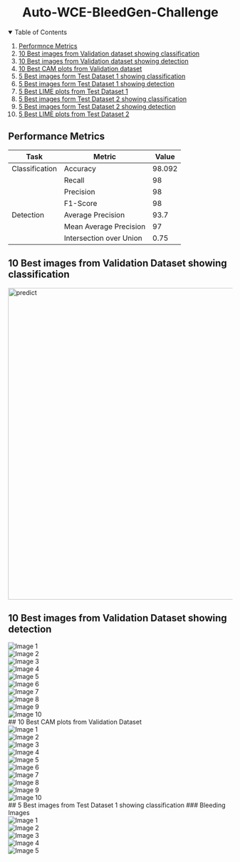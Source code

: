 <h1 align="center">Auto-WCE-BleedGen-Challenge</h1>
<!-- TABLE OF CONTENTS -->
<details open="open">
  <summary>Table of Contents</summary>
  <ol>
    <li>
      <a href="#performance-metrics">Performnce Metrics</a>
    </li>
    <li>
      <a href="#10-best-images-from-validation-dataset-showing-classification">10 Best images from Validation dataset showing classification</a>
    </li>
    <li>
      <a href="#10-best-images-from-validation-dataset-showing-detection">10 Best images from Validation dataset showing detection</a>
    </li>
    <li><a href="#10-best-CAM-plots-from-validation-dataset">10 Best CAM plots from Validation dataset</a>
    <li><a href="#5-best-images-from-test-dataset-1-showing-classification">5 Best images form Test Dataset 1 showing classification</a></li>
    <li><a href="#5-best-images-from-test-dataset-1-showing-detection">5 Best images form Test Dataset 1 showing detection</a></li>
    <li><a href="#5-best-LIME-plots-from-test-dataset-1">5 Best LIME plots from Test Dataset 1</a></li>
    <li><a href="#5-best-images-from-test-dataset-2-showing-classification">5 Best images form Test Dataset 2 showing classification</a></li>
    <li><a href="#5-best-images-from-test-dataset-2-showing-detection">5 Best images form Test Dataset 2 showing detection</a></li>
    <li><a href="#5-best-LIME-plots-from-test-dataset-2">5 Best LIME plots from Test Dataset 2</a></li>
  </ol>
</details>

<!-- PERFORMANCE METRICS -->
## Performance Metrics

| Task          | Metric                    | Value   |
|---------------|---------------------------|---------|
| Classification| Accuracy                  | 98.092  |
|               | Recall                    | 98      |
|               | Precision                 | 98      |
|               | F1-Score                  | 98      |
| Detection     | Average Precision         | 93.7    |
|               | Mean Average Precision    | 97      |
|               | Intersection over Union   | 0.75    |

<!-- 10 BEST IMAGES FROM VALIDATION DATASET SHOWING CLASSIFICATION -->
## 10 Best images from Validation Dataset showing classification
<img src="Classification Images/Validation Dataset/classification images.png" alt="predict" width="700"/>

<!-- 10 BEST IMAGES FROM VALIDATION DATASET SHOWING DETECTION -->
## 10 Best images from Validation Dataset showing detection
<div class="grid">
  <div class="grid-item">
    <img src="Detection Images/Validation Dataset/Image 1.jpeg" alt="Image 1">
  </div>
  <div class="grid-item">
    <img src="Detection Images/Validation Dataset/Image 2.jpeg" alt="Image 2">
  </div>
  <div class="grid-item">
    <img src="Detection Images/Validation Dataset/Image 3.jpeg" alt="Image 3">
  </div>
  <div class="grid-item">
    <img src="Detection Images/Validation Dataset/Image 4.jpeg" alt="Image 4">
  </div>
  <div class="grid-item">
    <img src="Detection Images/Validation Dataset/Image 5.jpeg" alt="Image 5">
  </div>
  <div class="grid-item">
    <img src="Detection Images/Validation Dataset/Image 6.jpeg" alt="Image 6">
  </div>
  <div class="grid-item">
    <img src="Detection Images/Validation Dataset/Image 7.jpeg" alt="Image 7">
  </div>
  <div class="grid-item">
    <img src="Detection Images/Validation Dataset/Image 8.jpeg" alt="Image 8">
  </div>
  <div class="grid-item">
    <img src="Detection Images/Validation Dataset/Image 9.jpeg" alt="Image 9">
  </div>
  <div class="grid-item">
    <img src="Detection Images/Validation Dataset/Image 10.jpeg" alt="Image 10">
  </div>
</div>
<!-- 10 BEST CAM PLOTS FROM VALIDATION DATASET -->
## 10 Best CAM plots from Validation Dataset
<div class="grid">
  <div class="grid-item">
    <img src="Interpretability Plots/Validation Dataset/img- (1).png" alt="Image 1">
  </div>
  <div class="grid-item">
    <img src="Interpretability Plots/Validation Dataset/img- (2).png" alt="Image 2">
  </div>
  <div class="grid-item">
    <img src="Interpretability Plots/Validation Dataset/img- (3).png" alt="Image 3">
  </div>
  <div class="grid-item">
    <img src="Interpretability Plots/Validation Dataset/img- (4).png" alt="Image 4">
  </div>
  <div class="grid-item">
    <img src="Interpretability Plots/Validation Dataset/img- (5).png" alt="Image 5">
  </div>
  <div class="grid-item">
    <img src="Interpretability Plots/Validation Dataset/img- (6).png" alt="Image 6">
  </div>
  <div class="grid-item">
    <img src="Interpretability Plots/Validation Dataset/img- (7).png" alt="Image 7">
  </div>
  <div class="grid-item">
    <img src="Interpretability Plots/Validation Dataset/img- (8).png" alt="Image 8">
  </div>
  <div class="grid-item">
    <img src="Interpretability Plots/Validation Dataset/img- (9).png" alt="Image 9">
  </div>
  <div class="grid-item">
    <img src="Interpretability Plots/Validation Dataset/img- (10).png" alt="Image 10">
  </div>
</div>
<!-- 5 BEST IMAGES FROM TEST DATASET 1 SHOWING CLASSIFICATION -->
## 5 Best images from Test Dataset 1 showing classification
### Bleeding Images
<div class="grid">
  <div class="grid-item">
    <img src="Classification Images/Test Dataset 1/A0000.png" alt="Image 1">
  </div>
  <div class="grid-item">
    <img src="Classification Images/Test Dataset 1/A0002.png" alt="Image 2">
  </div>
  <div class="grid-item">
    <img src="Classification Images/Test Dataset 1/A0004.png" alt="Image 3">
  </div>
  <div class="grid-item">
    <img src="Classification Images/Test Dataset 1/A0005.png" alt="Image 4">
  </div>
  <div class="grid-item">
    <img src="Classification Images/Test Dataset 1/A0006.png" alt="Image 5">
  </div>


